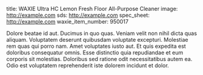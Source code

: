 title: WAXIE Ultra HC Lemon Fresh Floor All-Purpose Cleaner
image: http://example.com 
sds: http://example.com 
spec_sheet: http://example.com
waxie_item_number: 950017

Dolore beatae id aut. Ducimus in quo quas. Veniam velit non nihil dicta quas aliquam.
Voluptatem deserunt quibusdam voluptate excepturi. Molestiae rem quas qui porro nam. Amet voluptates iusto aut.
Et quis expedita est doloribus consequatur omnis. Esse distinctio quia repudiandae et eum corporis sit molestias. Doloribus sed ratione odit necessitatibus autem ea. Odio est voluptatem reprehenderit iste dolorem incidunt et dolor.